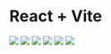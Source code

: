 # React + Vite
  <img src="https://github.com/aryan-ya/Restaurant-tailwinds/assets/107910961/ee632422-fdba-4d7e-9301-a998068d05aa" />
  <img src ="https://github.com/aryan-ya/Restaurant-tailwinds/assets/107910961/a16f2519-9fe1-4c13-9d89-2317b803a55c" />
  <img src="https://github.com/aryan-ya/Restaurant-tailwinds/assets/107910961/50bbbdbc-9675-463b-8529-58f734442868" />
  <img src="https://github.com/aryan-ya/Restaurant-tailwinds/assets/107910961/ac8ab75b-0b3d-4095-bbb4-a911865ae4a5" />
  <img src="https://github.com/aryan-ya/Restaurant-tailwinds/assets/107910961/2512cbf4-e848-4296-a2a6-c112cdbd8ce2" />
  <img src="https://github.com/aryan-ya/Restaurant-tailwinds/assets/107910961/c8a7ad2f-21d4-4d54-b286-e3fb086502a8" />
  
